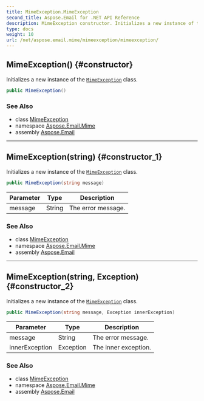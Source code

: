 ```yaml
---
title: MimeException.MimeException
second_title: Aspose.Email for .NET API Reference
description: MimeException constructor. Initializes a new instance of the MimeException class
type: docs
weight: 10
url: /net/aspose.email.mime/mimeexception/mimeexception/
---
```

## MimeException() {#constructor}

Initializes a new instance of the [`MimeException`](../) class.

```csharp
public MimeException()
```

### See Also

* class [MimeException](../)
* namespace [Aspose.Email.Mime](../../mimeexception/)
* assembly [Aspose.Email](../../../)

---

## MimeException(string) {#constructor_1}

Initializes a new instance of the [`MimeException`](../) class.

```csharp
public MimeException(string message)
```

| Parameter | Type | Description |
| --- | --- | --- |
| message | String | The error message. |

### See Also

* class [MimeException](../)
* namespace [Aspose.Email.Mime](../../mimeexception/)
* assembly [Aspose.Email](../../../)

---

## MimeException(string, Exception) {#constructor_2}

Initializes a new instance of the [`MimeException`](../) class.

```csharp
public MimeException(string message, Exception innerException)
```

| Parameter | Type | Description |
| --- | --- | --- |
| message | String | The error message. |
| innerException | Exception | The inner exception. |

### See Also

* class [MimeException](../)
* namespace [Aspose.Email.Mime](../../mimeexception/)
* assembly [Aspose.Email](../../../)


